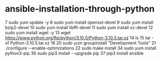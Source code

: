 # ansible-installation-through-python

7  sudo yum update -y
    8  sudo yum install openssl-devel
    9  sudo yum install bzip2-devel
   10  sudo yum install libffi-devel
   11  sudo yum install xz-devel
   12  sudo yum install wget -y
   13  wget https://www.python.org/ftp/python/3.10.5/Python-3.10.5.tar.xz
   14  ls
   15  tar -xf Python-3.10.5.tar.xz
   16 
   20  sudo yum groupinstall "Development Tools"
   21  ./configure --enable-optimizations
   22  sudo make install
   34  sudo yum install python3-pip
   36  sudo pip3 install --upgrade pip
   37  pip3 install ansible
